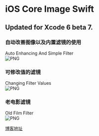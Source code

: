 iOS Core Image Swift
===================

Updated for Xcode 6 beta 7.  
---
### 自动改善图像以及内置滤镜的使用
Auto Enhancing And Simple Filter  
![PNG](https://raw.githubusercontent.com/zhangao0086/iOS-CoreImage-Swift/master/intro1.png)

### 可修改值的滤镜
Changing Filter Values  
![PNG](https://raw.githubusercontent.com/zhangao0086/iOS-CoreImage-Swift/master/intro2.png)

### 老电影滤镜
Old Film Filter  
![PNG](https://raw.githubusercontent.com/zhangao0086/iOS-CoreImage-Swift/master/intro3.png)

[博客地址](http://blog.csdn.net/zhangao0086/article/details/39012231)
